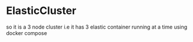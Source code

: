 # ElasticCluster
so it is a 3 node cluster i.e it has 3 elastic container running at a time using docker compose

